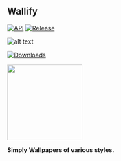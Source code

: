 ## Wallify


[![API](https://img.shields.io/badge/API-33%2B-orange.svg?logo=android&style=for-the-badge)](https://developer.android.com/studio/releases/platforms)
[![Release](https://img.shields.io/github/v/release/popeye0013/Wallify?color=%231a73e8&style=for-the-badge)](https://github.com/popeye0013/Wallify/releases)

 
![alt text](https://raw.githubusercontent.com/popeye0013/Wallify/main/Resources/Avatars/wallifybanner.jpg)


[![Downloads](https://img.shields.io/github/downloads/popeye0013/Wallify/total?color=%231a73e8&label=Download&style=for-the-badge)](https://github.com/popeye0013/Wallify/releases)

<p align="vertical"><a href="https://paypal.me/popeye0013"><img src="https://github.com/aha999/DonateButtons/blob/1371730702589476cbd31790685ded66857a1f08/Paypal.png" width="175"></a></p>

**Simply Wallpapers of various styles.**
